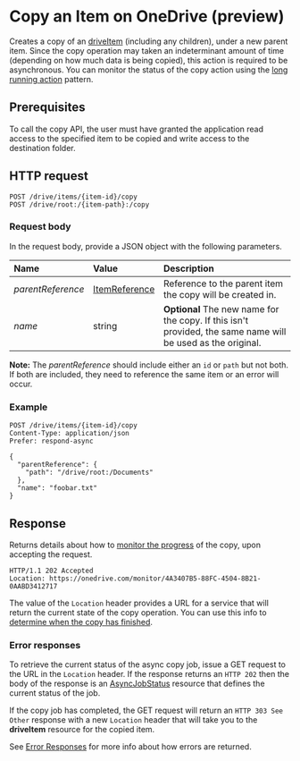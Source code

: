 # Copy an Item on OneDrive (preview)

Creates a copy of an [driveItem][item-resource] (including any children), under a new parent item.
Since the copy operation may taken an indeterminant amount of time (depending on how much data is being copied), this action is required to be asynchronous.
You can monitor the status of the copy action using the [long running action](../misc/long-running-actions.md) pattern.

## Prerequisites
To call the copy API, the user must have granted the application read access to the specified item to be copied and write access to the destination folder.

## HTTP request

<!-- { "blockType": "ignored" } -->
```
POST /drive/items/{item-id}/copy
POST /drive/root:/{item-path}:/copy
```

### Request body
In the request body, provide a JSON object with the following parameters.


| Name              | Value                                          | Description                                                                                                 |
|:------------------|:-----------------------------------------------|:------------------------------------------------------------------------------------------------------------|
| _parentReference_ | [ItemReference](../resources/itemReference.md) | Reference to the parent item the copy will be created in.                                                   |
| _name_            | string                                         | **Optional** The new name for the copy. If this isn't provided, the same name will be used as the original. |

**Note:** The _parentReference_ should include either an `id` or `path` but not both. 
If both are included, they need to reference the same item or an error will occur.

### Example

<!-- { "blockType": "request", "name": "copy-item", "scopes": "files.readwrite", "target": "action" } -->
```http
POST /drive/items/{item-id}/copy
Content-Type: application/json
Prefer: respond-async

{
  "parentReference": {
    "path": "/drive/root:/Documents"
  },
  "name": "foobar.txt"
}
```

## Response

Returns details about how to [monitor the progress](../misc/long-running-actions.md) of the copy, upon accepting the request.

<!-- { "blockType": "response" } -->
```http
HTTP/1.1 202 Accepted
Location: https://onedrive.com/monitor/4A3407B5-88FC-4504-8B21-0AABD3412717
```

The value of the `Location` header provides a URL for a service that will return the current state of the copy operation.
You can use this info to [determine when the copy has finished](../misc/long-running-actions.md).

### Error responses
To retrieve the current status of the async copy job, issue a GET request to the URL in the `Location` header.
If the response returns an `HTTP 202` then the body of the response is an [AsyncJobStatus](../resources/asyncJobStatus.md) resource that defines the current status of the job.

If the copy job has completed, the GET request will return an `HTTP 303 See Other` response with a new `Location` header that will take you to the **driveItem** resource for the copied item.

See [Error Responses][error-response] for more info about how errors are returned.

[error-response]: ../misc/errors.md
[item-resource]: ../resources/item.md

<!-- {
  "type": "#page.annotation",
  "description": "Create a copy of an existing item.",
  "keywords": "copy existing item",
  "section": "documentation",
  "tocPath": "Items/Copy"
} -->
